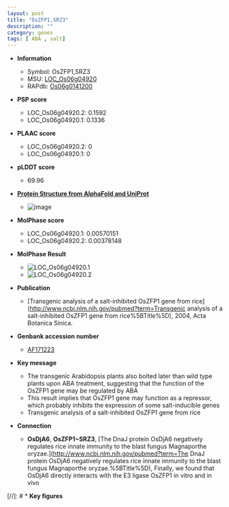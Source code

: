 ```yaml
---
layout: post
title: "OsZFP1,SRZ3"
description: ""
category: genes
tags: [ ABA , salt]
---
```


* **Information**  
    + Symbol: OsZFP1,SRZ3  
    + MSU: [LOC_Os06g04920](http://rice.plantbiology.msu.edu/cgi-bin/ORF_infopage.cgi?orf=LOC_Os06g04920)  
    + RAPdb: [Os06g0141200](http://rapdb.dna.affrc.go.jp/viewer/gbrowse_details/irgsp1?name=Os06g0141200)  

* **PSP score**  
    + LOC_Os06g04920.2: 0.1592 
    + LOC_Os06g04920.1: 0.1336 

* **PLAAC score**  
    + LOC_Os06g04920.2: 0 
    + LOC_Os06g04920.1: 0 

* **pLDDT score**
    + 69.96

* **[Protein Structure from AlphaFold and UniProt](https://www.uniprot.org/uniprotkb/Q9SNS0/entry#structure)**
    + ![image](https://ricepsp.github.io/images/Q9/AF-Q9SNS0-F1.png)

* **MolPhase score**
    + LOC_Os06g04920.1: 0.00570151
    + LOC_Os06g04920.2: 0.00378148

* **MolPhase Result**
    + ![LOC_Os06g04920.1](https://304243504.github.io/Pictures/LOC_Os06g/LOC_Os06g04920.1.png)
    + ![LOC_Os06g04920.2](https://304243504.github.io/Pictures/LOC_Os06g/LOC_Os06g04920.2.png)

* **Publication**  
    + [Transgenic analysis of a salt-inhibited OsZFP1 gene from rice](http://www.ncbi.nlm.nih.gov/pubmed?term=Transgenic analysis of a salt-inhibited OsZFP1 gene from rice%5BTitle%5D), 2004, Acta Botanica Sinica.

* **Genbank accession number**  
    + [AF171223](http://www.ncbi.nlm.nih.gov/nuccore/AF171223)

* **Key message**  
    + The transgenic Arabidopsis plants also bolted later than wild type plants upon ABA treatment, suggesting that the function of the OsZFP1 gene may be regulated by ABA
    + This result implies that OsZFP1 gene may function as a repressor, which probably inhibits the expression of some salt-inducible genes
    + Transgenic analysis of a salt-inhibited OsZFP1 gene from rice

* **Connection**  
    + __OsDjA6__, __OsZFP1~SRZ3__, [The DnaJ protein OsDjA6 negatively regulates rice innate immunity to the blast fungus Magnaporthe oryzae.](http://www.ncbi.nlm.nih.gov/pubmed?term=The DnaJ protein OsDjA6 negatively regulates rice innate immunity to the blast fungus Magnaporthe oryzae.%5BTitle%5D), Finally, we found that OsDjA6 directly interacts with the E3 ligase OsZFP1 in vitro and in vivo

[//]: # * **Key figures**  


